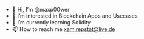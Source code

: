 - 👋 Hi, I’m @maxp00wer
- 👀 I’m interested in Blockchain Apps and Usecases
- 🌱 I’m currently learning Solidity
- 📫 How to reach me xam.repstat@live.de

<!---
maxp00wer/maxp00wer is a ✨ special ✨ repository because its `README.md` (this file) appears on your GitHub profile.
You can click the Preview link to take a look at your changes.
--->
